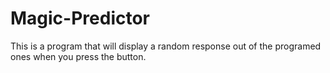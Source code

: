 # Magic-Predictor
This is a program that will display a random response out of the programed ones when you press the button.
